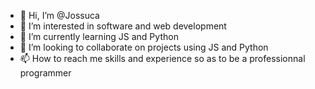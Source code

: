 - 👋 Hi, I’m @Jossuca
- 👀 I’m interested in software and web development
- 🌱 I’m currently learning JS and Python
- 💞️ I’m looking to collaborate on projects using JS and Python
- 📫 How to reach me skills and experience so as to be a professionnal programmer

